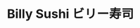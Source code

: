 ---
layout: place
title: "Billy Sushi ビリー寿司"
permalink: /minnesota/minneapolis/billy-sushi.html
stateAbbr: MN
stateName: Minnesota
cityName: Minneapolis
seo:
  name: "Billy Sushi ビリー寿司"
  type: Restaurant
  links: http://www.billysushi.net/
description: "Stylish, contemporary restaurant serving sushi specialties, plus sake & cocktails. Billy Sushi ビリー寿司 serves delicious sushi in Minneapolis, Minnesota. Try fresh Japanese dishes for a great dining experience. Available for takeout, and dinner."
place_id: ChIJnY_UZi8zs1IR_3B_nM1zE04
photos:
  - name: >-
      places/ChIJnY_UZi8zs1IR_3B_nM1zE04/photos/AeeoHcLdQkauqMYPqq4WsbaI8gcakKyX65dJBvkhX3LsH6M9Ax2feOD0V7fCXjG9YXHHYOgzauqtrVDTkYyiXpGvcW7HLIDIpM3rfv_HWTRCPCHyAozYKezqmJsqLWlnYTmzJiezE_uvYU7kKdaUXeEpJ1Bd_0biemDLh5mNaWd-W9xDujl2Up4COK1dk2ThoDq5BCAWUF4ZDC7gsn-Y2bHHPtQGdUAqb632_YVkoMF0kgRA1XPP5C2g3t25zLCDAtnrkv6h87drQKbRGGZ9ek3qMpRaDf9AaLr1KCl8Bb_M_Nhrjc0NNz7DWKXdzKSZ0AkdxW2iaeWOObS-AKlxAUMIuqwFHLZRDbIHWaSJQxJLWLQH4ELlkesuF1H903yz12JdKbz2Mthmf4BeYPbPwB2psYqVNjlhlPkYFqmw7nztitvG4pCg
    widthPx: 2885
    heightPx: 3847
    authorAttributions:
      - displayName: Dana H.
        uri: https://maps.google.com/maps/contrib/116677557096435827970
        photoUri: >-
          https://lh3.googleusercontent.com/a-/ALV-UjXH6XV4Dbrdd24VntW1vQqceZt_BYuQdTId5rO28TqBRJwlhCT4Yg=s100-p-k-no-mo
    flagContentUri: >-
      https://www.google.com/local/imagery/report/?cb_client=maps_api_places.places_api&image_key=!1e10!2sCIHM0ogKEICAgIDq64uvqQE&hl=en-US
    googleMapsUri: >-
      https://www.google.com/maps/place//data=!3m4!1e2!3m2!1sCIHM0ogKEICAgIDq64uvqQE!2e10!4m2!3m1!1s0x52b3332f66d48f9d:0x4e1373cd9c7f70ff
  - name: >-
      places/ChIJnY_UZi8zs1IR_3B_nM1zE04/photos/AeeoHcK1bIs1vlYUl0a4DJi1yrAQ0Cbdi-N0kcsfXs8jjpyAXZcxiVmi9Jgu0Q8CcfSQPaPFbxUnc0n0ixEZ_Yy-zNLU1JdNrGzkazX1LPjXcuAq9DFtmnrrELktLDNSFqeLo2uSlaq1GD2FPUUsFKFg9Kzt7_GAZ9BmGbzMj6SFLDY5nugUG6f9Ec8k64-qUtUUK_kzOugXG2g5FZFLyrvg-tJzmKZGkjtc3SPHh9w6byy2ub2kpFMDAn2DULEWKjXEZeLEFh3WxdHFfGR8Vywpv5ONon9n-mpl3u7YyQ1arxDBhQ
    widthPx: 1620
    heightPx: 1080
    authorAttributions:
      - displayName: Billy Sushi ビリー寿司
        uri: https://maps.google.com/maps/contrib/112194765727552999809
        photoUri: >-
          https://lh3.googleusercontent.com/a-/ALV-UjXGJPgkBU_iU2C-x8IJz4A-mTa1VQKVKXDciMs5q6_gmfpbMBY=s100-p-k-no-mo
    flagContentUri: >-
      https://www.google.com/local/imagery/report/?cb_client=maps_api_places.places_api&image_key=!1e10!2sAF1QipMYnKaCJhMs-eYOQnuj6d8rg9spWtNIhPSYjBEF&hl=en-US
    googleMapsUri: >-
      https://www.google.com/maps/place//data=!3m4!1e2!3m2!1sAF1QipMYnKaCJhMs-eYOQnuj6d8rg9spWtNIhPSYjBEF!2e10!4m2!3m1!1s0x52b3332f66d48f9d:0x4e1373cd9c7f70ff
  - name: >-
      places/ChIJnY_UZi8zs1IR_3B_nM1zE04/photos/AeeoHcLcUUOAGM41OYZVHA2v6RqYjx4Mq1uvBDUl8SJkYywVjsab7E91Tf0cCOCI42zQx1Lg5RB62Ph7_0s_DbooaJ7vktoX-XqYNW0QDM8TL-2GVhGc2UocWu2yKmM1Vg49cJChYgd993MeFc9UdP-6qLp7_9__Qr6RrIH8-oE-Ww2nfD_27V0JCOJR2MHSMqKbc9weK8RAy-8GivyfiNpSV6fQaMIBAA1GDBV9WNYo6ivxdlsh7J3qFV2-2vog9gne9pBzh57iQpTh9QlZyPx7q0q1RYuLV-vxl4Dz1Q-o25LD91wAbTEoPLr1HYILfquj_IdGm8BpKtk5EnVbiyn5BPSw2KX5MM0JXhaGQAN6H2m9FGRPBjJy0c4oMtgJMV4xm5YzjrApLwMSAUTMtP2vmy70RulvHJ4w_9ZztN935yHSeg
    widthPx: 1169
    heightPx: 637
    authorAttributions:
      - displayName: Kristy
        uri: https://maps.google.com/maps/contrib/101161640244714343673
        photoUri: >-
          https://lh3.googleusercontent.com/a/ACg8ocJ3bnyngK5Hy3ONwxl9oKeSEs_E0t0WwwfZo1i_D4rMcvbfHqQ=s100-p-k-no-mo
    flagContentUri: >-
      https://www.google.com/local/imagery/report/?cb_client=maps_api_places.places_api&image_key=!1e10!2sCIHM0ogKEICAgMDQ9aDvOw&hl=en-US
    googleMapsUri: >-
      https://www.google.com/maps/place//data=!3m4!1e2!3m2!1sCIHM0ogKEICAgMDQ9aDvOw!2e10!4m2!3m1!1s0x52b3332f66d48f9d:0x4e1373cd9c7f70ff
  - name: >-
      places/ChIJnY_UZi8zs1IR_3B_nM1zE04/photos/AeeoHcIkS8ke6R1a9vo5W6ZoU5bAUm3tAPjG_yJyBZtA_LKIGKCZh7VsGIwlOPU6umkNQZHyITWU-uwIXGynBmqkVmk_BWUX1KwlVh8yw5rDoCCm8QtwB7dVtZdtETatdP0G7gFJhXB6w7AcsKqqe6QkqPRiimuMnTnLD-ZiT5MhIWJJyyhBgVjp8EOpaDDuztJ1Wtss93yPwEBUNWyNILRlCzvtOLax-0yUSdKJBdJxR0RSukMrDPmPzIufb4_7AdrDIMLBbY3_A4sxrUrLGcS6jQeEpiA3m7q5jU9H08Sl11DjwnmXNatfxQmfO3fKqj0gZaycUtlyeg0sVoPR2IM7iUQ2mw1I6S9fgN77TFTmz_WTu1vxzB1Z6ku2mea3jI1J27pjeXau7R5stK3Fwvku_F1hu56KaBc0d8eE8tQi-xOUkg
    widthPx: 4032
    heightPx: 3024
    authorAttributions:
      - displayName: Mya Schmitz
        uri: https://maps.google.com/maps/contrib/101878961351300398392
        photoUri: >-
          https://lh3.googleusercontent.com/a-/ALV-UjUCUZLTXkJJs20HdLtu_zFOpRa1LlsPzNKG8wmKmUBLlvcmG5yJ0w=s100-p-k-no-mo
    flagContentUri: >-
      https://www.google.com/local/imagery/report/?cb_client=maps_api_places.places_api&image_key=!1e10!2sCIHM0ogKEICAgICrlZ3vAQ&hl=en-US
    googleMapsUri: >-
      https://www.google.com/maps/place//data=!3m4!1e2!3m2!1sCIHM0ogKEICAgICrlZ3vAQ!2e10!4m2!3m1!1s0x52b3332f66d48f9d:0x4e1373cd9c7f70ff
  - name: >-
      places/ChIJnY_UZi8zs1IR_3B_nM1zE04/photos/AeeoHcJpfCyK-9lABTkrJZL_OwY6WgWZI_NizQ1jBGSvc2myFqYymPJU2QhBwM-4YJJG61efopmma1zpecwZ9CWw_sOqo0O5_TU86FNkiyV76u5QLLpngKaZJ6LioM2SxGK84JUn2VM6kmJIJkKAncP1VYS_210n6CW6aEWP-yS10DruvVR_UfZ1rHYAz8QMOwxI2h9OPnT5jKFH7PskELsb5-XLXzjixXx8NodY3kcdsyDGEOIIeQXjkdt76TUhoxwj3nhGfFyX6Dx-8w6D1k5bhuaxW2k71lWvR1Le7RVyri_y8oSOsOvlktGGwjy0c-tXj9dEpeH0y-iEupXR_LoSkHtw1fczbNYQFAo5miOM3Cwjq0TsKdFl3WAv_8UHjtGr5x95xDjAlYCSz5nOlZHNKcpcYAOL3f7da-rxuORhCzK0Pg
    widthPx: 4000
    heightPx: 2252
    authorAttributions:
      - displayName: Eleanor Bacso
        uri: https://maps.google.com/maps/contrib/108231930382844270551
        photoUri: >-
          https://lh3.googleusercontent.com/a-/ALV-UjV1S7a87PTZYdY3Uo6VCEjOfZuYUlsVWILmu0Qc-bx0wiAQE5hP=s100-p-k-no-mo
    flagContentUri: >-
      https://www.google.com/local/imagery/report/?cb_client=maps_api_places.places_api&image_key=!1e10!2sCIHM0ogKEICAgICj4pOxcQ&hl=en-US
    googleMapsUri: >-
      https://www.google.com/maps/place//data=!3m4!1e2!3m2!1sCIHM0ogKEICAgICj4pOxcQ!2e10!4m2!3m1!1s0x52b3332f66d48f9d:0x4e1373cd9c7f70ff
  - name: >-
      places/ChIJnY_UZi8zs1IR_3B_nM1zE04/photos/AeeoHcJFQVifOI8Zqg4Axm9KnyM4_6IkIKrheL7RK-b7y6LFjqMpV_IrQDNg0cpHsbIxIOCit5UpkR28qnKK4Fv2VsUrKHrkw_305x3Z4JyCZqY2gkVoJ6rqsofUhlzAKqgTZLmbs7JgE81ci43IGS-uNm6hKoseC-wohToR6EbzESGbzef2xyoy0oJ1bctdDvogAgd7ywI924OsMv19vMMIf4nJavEnWi2dhgSpRjxrvwmTK8MphF8fhLZUTX_OrI7M8w-VM9FSfNV0MXkC5ycqETuConaNCI3QTm4YrWGIkN9e1g
    widthPx: 1620
    heightPx: 1080
    authorAttributions:
      - displayName: Billy Sushi ビリー寿司
        uri: https://maps.google.com/maps/contrib/112194765727552999809
        photoUri: >-
          https://lh3.googleusercontent.com/a-/ALV-UjXGJPgkBU_iU2C-x8IJz4A-mTa1VQKVKXDciMs5q6_gmfpbMBY=s100-p-k-no-mo
    flagContentUri: >-
      https://www.google.com/local/imagery/report/?cb_client=maps_api_places.places_api&image_key=!1e10!2sAF1QipOqKhD4myQy2pi4VJ6AUtULgRILOo_Hj0axT668&hl=en-US
    googleMapsUri: >-
      https://www.google.com/maps/place//data=!3m4!1e2!3m2!1sAF1QipOqKhD4myQy2pi4VJ6AUtULgRILOo_Hj0axT668!2e10!4m2!3m1!1s0x52b3332f66d48f9d:0x4e1373cd9c7f70ff
  - name: >-
      places/ChIJnY_UZi8zs1IR_3B_nM1zE04/photos/AeeoHcLyeHTlFFfTvoM6aF_uKE27rxfZlFH7X8x3htOp8H1wNwC02E-c60p3Q7f4Q3nxMPOywI60tt0RX9DqqgsxVFt4L_gFVnrSPIQ4vi4MdazaDoiNLXlhP9X2qo-QXtJNzYHh3AOJSVrrEQDZV7BfR34BxcgraZ2ofS67b0KdXnRBsRUKlYFfOMDscYv1pRp1qVcBVtBgtQwekBoZ7avKFVSt8J-np1P4HtqLEydSzuYko_00MBAqKCIwhpT2oTnMobQfYmahJkvTDEqmJktg8dzTZybI2iAF6Tqvdx6QU8oH0RyWX1CTzpiPgMsPQvZP3qTtfmM0zUNmEV5tnt8qfo15CN0z4TKUdXdPVbykCdEGJarhSP-e1ScWXzStNJGVkQAAtxjf0K22ya9xMhV4Gu5Z7y9Uxk11V3dW1eML5DdzBaks
    widthPx: 4032
    heightPx: 2268
    authorAttributions:
      - displayName: Chinghao Tseng
        uri: https://maps.google.com/maps/contrib/100515392929923727052
        photoUri: >-
          https://lh3.googleusercontent.com/a-/ALV-UjU3gciO90epu0_gwmblU7Es3e8aMK4FV2QzePK8p0_xLO-4x0ZR7A=s100-p-k-no-mo
    flagContentUri: >-
      https://www.google.com/local/imagery/report/?cb_client=maps_api_places.places_api&image_key=!1e10!2sCIHM0ogKEICAgICHuo6NiwE&hl=en-US
    googleMapsUri: >-
      https://www.google.com/maps/place//data=!3m4!1e2!3m2!1sCIHM0ogKEICAgICHuo6NiwE!2e10!4m2!3m1!1s0x52b3332f66d48f9d:0x4e1373cd9c7f70ff
  - name: >-
      places/ChIJnY_UZi8zs1IR_3B_nM1zE04/photos/AeeoHcJgIa2n-Vn4kKosV7N0rc66vRrGkubnyxL6ZcvXKdUnvwZMAKIiXdnSG7-jTGGN_ynlFPhVRPtYjVUqXAuzbEbTud5IYb8Km8pzXWKn6fD-MEwk7Wjb4Occ3t6eRSATBY-fMIE8A57Q8KrhTq7x_kXGD99THFt-knPTQmwOe360ankq1aBdNm0fOD8KHjuRdLyjdk1XcFJ20rS2MtTgkXzyFugFGWS7ECdxzs864xlNWkZpuXfk9cDKd0ehJ-XrhCY-4hHSPFBcg0ZShrSdZnMd76g4rg7v_aTBggA4dqU3rfAC1YISRv-BqlbAvMERRRc17TWSlu9gVmEhwilvVAHxI7xt7hBlQsBUtU6dr9V_ENdeO16DHLrvR0H6SAbhT3uw8vNYykFTnd5ZPd_xntvHOY6AO78cyptOWQWIct7mZQ
    widthPx: 3024
    heightPx: 4032
    authorAttributions:
      - displayName: Andi Shahu
        uri: https://maps.google.com/maps/contrib/111356007955115260163
        photoUri: >-
          https://lh3.googleusercontent.com/a-/ALV-UjV4674qeWw0--sMwno9tzqQ6PpQd7sdafOvf7kuyzJGAeHa1A0r=s100-p-k-no-mo
    flagContentUri: >-
      https://www.google.com/local/imagery/report/?cb_client=maps_api_places.places_api&image_key=!1e10!2sCIHM0ogKEICAgIC7-cbeAQ&hl=en-US
    googleMapsUri: >-
      https://www.google.com/maps/place//data=!3m4!1e2!3m2!1sCIHM0ogKEICAgIC7-cbeAQ!2e10!4m2!3m1!1s0x52b3332f66d48f9d:0x4e1373cd9c7f70ff
  - name: >-
      places/ChIJnY_UZi8zs1IR_3B_nM1zE04/photos/AeeoHcL4TqfMbT5iKxRjs5ihRjtQFmIGFIbyhr4TkvGi4OHm0bxsvJoBix6hP-Q3z1FvXlEJOalPVXQTOxd9MQGGXktkMmdBsxJ_WrMQsG--KuafMpGBDVT9orUGkZ6vQ_n9_NU7JrJJCiZGDtCPaN_w55mQVc550BhlwWH8iWN2zJKHrrbOvApN8Fvs-hx5nuw6GcwaujfuMxmQmS84DKg6iSVbohVfxBoeMMgAtlVZlxPd9mDbyMwHL2xljpIbMd37MhIGY6ihZXZm8BMxlHS9kpKknXJL5MByAtsKJ1mgeBPU2ipZM8Do8DD6I1EVJEwIQAxc1QfzuDrZOX8wKdLEDEZoZr0wuSHfDpj0vln18-V-tqDR1G989HQIe4_FQ2qAcHvqxqh7exWFmvU5NZlvfB0RX_I1EtNFmCDPRfofs6NyOw
    widthPx: 3000
    heightPx: 3000
    authorAttributions:
      - displayName: Chase Nelson
        uri: https://maps.google.com/maps/contrib/115640749244801394506
        photoUri: >-
          https://lh3.googleusercontent.com/a-/ALV-UjW7u-STM9VkyJb55yIfNRLZBsYcGe3ZyGOGjjzYcpDb0QHUHJk_jg=s100-p-k-no-mo
    flagContentUri: >-
      https://www.google.com/local/imagery/report/?cb_client=maps_api_places.places_api&image_key=!1e10!2sCIHM0ogKEICAgIDf4t-tCg&hl=en-US
    googleMapsUri: >-
      https://www.google.com/maps/place//data=!3m4!1e2!3m2!1sCIHM0ogKEICAgIDf4t-tCg!2e10!4m2!3m1!1s0x52b3332f66d48f9d:0x4e1373cd9c7f70ff
  - name: >-
      places/ChIJnY_UZi8zs1IR_3B_nM1zE04/photos/AeeoHcLOKu67uNe3FE762mT9RSHSCpR09wI7Zgpd8NECUclTDZ08XzdNIC5a5Rwa24oozYQA0uniKLdu4vTAre3JhUqjXsKo28iN92eD8CC_7D8cAluVBMKCwewhoneBQ7p8FaJbKj4UjE-YWS8G8kUwpnUXgOLHNlwAOzEwFIkmI_Y8CQJG569Xii8MTDbwrdGZkOSm1Bf3gDmCVO6ykASFajQOhRe0je--Y4-1z3PPNJJlqneFLHkjw_3erbwRtBCurbzwDwrVZiFyf9MT-P0Nojfo6eBg3-9yzYYm3i3-IfE-8dc9PPSBBwHNFl9vLW0UAtJIEC2sqOpxdLlxZOqyAD2lKKvvJlIbTkbObiTe1-1zaE8BzzD2C_6Mx4XGQDJy3hBq_O4h4BRlHmYEoGJarlIIczENhqToK0NaAlwF0V8
    widthPx: 2491
    heightPx: 3322
    authorAttributions:
      - displayName: Bibi Gefre
        uri: https://maps.google.com/maps/contrib/100872070347673096066
        photoUri: >-
          https://lh3.googleusercontent.com/a-/ALV-UjWwPLaMkbHOBhK5psZmoFDGZMiEM3Mr8C-PR1kl3bvcmifS-L9B=s100-p-k-no-mo
    flagContentUri: >-
      https://www.google.com/local/imagery/report/?cb_client=maps_api_places.places_api&image_key=!1e10!2sCIHM0ogKEICAgIDOv561UQ&hl=en-US
    googleMapsUri: >-
      https://www.google.com/maps/place//data=!3m4!1e2!3m2!1sCIHM0ogKEICAgIDOv561UQ!2e10!4m2!3m1!1s0x52b3332f66d48f9d:0x4e1373cd9c7f70ff
address: 116 N 1st Ave, Minneapolis, MN 55401, USA
street: 116 N 1st Ave
city: Minneapolis
state: MN
zip: '55401'
country: USA
neighborhood: Central Minneapolis
latitude: '44.984144'
longitude: '-93.268780'
accessibility_options:
  wheelchairAccessibleEntrance: true
  wheelchairAccessibleRestroom: true
  wheelchairAccessibleSeating: true
business_status: OPERATIONAL
name: Billy Sushi ビリー寿司
google_maps_links:
  directionsUri: >-
    https://www.google.com/maps/dir//''/data=!4m7!4m6!1m1!4e2!1m2!1m1!1s0x52b3332f66d48f9d:0x4e1373cd9c7f70ff!3e0
  placeUri: https://maps.google.com/?cid=5625967686446969087
  writeAReviewUri: >-
    https://www.google.com/maps/place//data=!4m3!3m2!1s0x52b3332f66d48f9d:0x4e1373cd9c7f70ff!12e1
  reviewsUri: >-
    https://www.google.com/maps/place//data=!4m4!3m3!1s0x52b3332f66d48f9d:0x4e1373cd9c7f70ff!9m1!1b1
  photosUri: >-
    https://www.google.com/maps/place//data=!4m3!3m2!1s0x52b3332f66d48f9d:0x4e1373cd9c7f70ff!10e5
primary_type: Sushi Restaurant
opening_hours:
  regular: null
  current: null
secondary_opening_hours:
  regular:
    weekdayDescriptions: null
    type: null
  current:
    weekdayDescriptions: null
    type: null
phone: (612) 886-1783
price_level: PRICE_LEVEL_EXPENSIVE
price_range: $50 &ndash; $100
rating: '4.5'
rating_count: 0
website: http://www.billysushi.net/
reviews:
  - name: >-
      places/ChIJnY_UZi8zs1IR_3B_nM1zE04/reviews/ChZDSUhNMG9nS0VJQ0FnTUR3b3NuZWNBEAE
    relativePublishTimeDescription: 2 weeks ago
    rating: 5
    text:
      text: >-
        This was our first time dining at Billy’s Sushi, and it certainly won’t
        be our last. From the moment we walked in, we were impressed by the
        inviting atmosphere—modern yet comfortable, with a lively energy that
        made for a great dining experience.


        The service was outstanding. Our server took the time to walk us through
        the menu, offering thoughtful recommendations and ensuring we had
        everything we needed. It’s always a pleasure when a restaurant staff is
        not only knowledgeable but also genuinely enthusiastic about the food
        they serve.


        Speaking of food—every dish was beautifully presented and packed with
        flavor. The sushi was fresh, expertly prepared, and had just the right
        balance of textures and flavors. Whether you’re a sushi connoisseur or
        just dipping your toes into the world of raw fish, there’s something
        here for everyone.


        One small request—please consider adding blue cheese-stuffed olives for
        martinis. That little touch would be the cherry on top, and I’d be back
        even sooner!


        Overall, Billy Sushi delivers on atmosphere, service, and top-quality
        sushi. Highly recommend!
      languageCode: en
    originalText:
      text: >-
        This was our first time dining at Billy’s Sushi, and it certainly won’t
        be our last. From the moment we walked in, we were impressed by the
        inviting atmosphere—modern yet comfortable, with a lively energy that
        made for a great dining experience.


        The service was outstanding. Our server took the time to walk us through
        the menu, offering thoughtful recommendations and ensuring we had
        everything we needed. It’s always a pleasure when a restaurant staff is
        not only knowledgeable but also genuinely enthusiastic about the food
        they serve.


        Speaking of food—every dish was beautifully presented and packed with
        flavor. The sushi was fresh, expertly prepared, and had just the right
        balance of textures and flavors. Whether you’re a sushi connoisseur or
        just dipping your toes into the world of raw fish, there’s something
        here for everyone.


        One small request—please consider adding blue cheese-stuffed olives for
        martinis. That little touch would be the cherry on top, and I’d be back
        even sooner!


        Overall, Billy Sushi delivers on atmosphere, service, and top-quality
        sushi. Highly recommend!
      languageCode: en
    authorAttribution:
      displayName: Tara Welch
      uri: https://www.google.com/maps/contrib/110958366692784029542/reviews
      photoUri: >-
        https://lh3.googleusercontent.com/a-/ALV-UjUxpC7ci8tTZCinjjEdMjxzCKDKLfdBF5jGfc_-uznAysIXk1iD6Q=s128-c0x00000000-cc-rp-mo-ba3
    publishTime: '2025-03-25T11:28:18.836824Z'
    flagContentUri: >-
      https://www.google.com/local/review/rap/report?postId=ChZDSUhNMG9nS0VJQ0FnTUR3b3NuZWNBEAE&d=17924085&t=1
    googleMapsUri: >-
      https://www.google.com/maps/reviews/data=!4m6!14m5!1m4!2m3!1sChZDSUhNMG9nS0VJQ0FnTUR3b3NuZWNBEAE!2m1!1s0x52b3332f66d48f9d:0x4e1373cd9c7f70ff
  - name: >-
      places/ChIJnY_UZi8zs1IR_3B_nM1zE04/reviews/ChdDSUhNMG9nS0VJQ0FnTURRbXZUSC1RRRAB
    relativePublishTimeDescription: a month ago
    rating: 5
    text:
      text: >-
        Billy Sushi definitely lived up to the hype. I’m not usually a sushi
        person because I don’t think the value is worth it, but for once in my
        American life I found a sushi spot that is worth going back to again and
        again. The experience here was remarkable. I loved the presentation and
        color of the sushi. Each roll had its own distinct flavor that left me
        craving more. Our waiter Ryan was so friendly and attentive which makes
        a huge difference in customer perception. And lastly, Ryan comped us 2
        sakes and my beer because it was my birthday. It’s the details and acts
        like that, that make you wanting to come back. We were also able to pair
        our dinner with their basement lounge, which made the night even more
        special. Thank you Billy Sushi!
      languageCode: en
    originalText:
      text: >-
        Billy Sushi definitely lived up to the hype. I’m not usually a sushi
        person because I don’t think the value is worth it, but for once in my
        American life I found a sushi spot that is worth going back to again and
        again. The experience here was remarkable. I loved the presentation and
        color of the sushi. Each roll had its own distinct flavor that left me
        craving more. Our waiter Ryan was so friendly and attentive which makes
        a huge difference in customer perception. And lastly, Ryan comped us 2
        sakes and my beer because it was my birthday. It’s the details and acts
        like that, that make you wanting to come back. We were also able to pair
        our dinner with their basement lounge, which made the night even more
        special. Thank you Billy Sushi!
      languageCode: en
    authorAttribution:
      displayName: Taylor Banh
      uri: https://www.google.com/maps/contrib/107825376802978803589/reviews
      photoUri: >-
        https://lh3.googleusercontent.com/a-/ALV-UjVVyDAjduVHoWRFugod4iAJK2YM5z86BgNBIwwi2J3CZTT3tkzw=s128-c0x00000000-cc-rp-mo-ba3
    publishTime: '2025-03-10T13:52:34.453230Z'
    flagContentUri: >-
      https://www.google.com/local/review/rap/report?postId=ChdDSUhNMG9nS0VJQ0FnTURRbXZUSC1RRRAB&d=17924085&t=1
    googleMapsUri: >-
      https://www.google.com/maps/reviews/data=!4m6!14m5!1m4!2m3!1sChdDSUhNMG9nS0VJQ0FnTURRbXZUSC1RRRAB!2m1!1s0x52b3332f66d48f9d:0x4e1373cd9c7f70ff
  - name: >-
      places/ChIJnY_UZi8zs1IR_3B_nM1zE04/reviews/ChZDSUhNMG9nS0VJQ0FnTURBajc3cFZ3EAE
    relativePublishTimeDescription: 2 months ago
    rating: 5
    text:
      text: >-
        Great sushi place! The spring rolls were amazing. Could eat those all
        day long. Bluefin tuna is a must. Our waitress was amazing and so
        helpful. All her recommendations were spot on, she really made our
        experience even better. Even gave me a birthday shot of sake! We sat in
        the bar area and I actually really enjoyed that, it felt a little more
        “private” but the whole restaurant has a great vibe.
      languageCode: en
    originalText:
      text: >-
        Great sushi place! The spring rolls were amazing. Could eat those all
        day long. Bluefin tuna is a must. Our waitress was amazing and so
        helpful. All her recommendations were spot on, she really made our
        experience even better. Even gave me a birthday shot of sake! We sat in
        the bar area and I actually really enjoyed that, it felt a little more
        “private” but the whole restaurant has a great vibe.
      languageCode: en
    authorAttribution:
      displayName: Stefanie Jones
      uri: https://www.google.com/maps/contrib/114889640477610515512/reviews
      photoUri: >-
        https://lh3.googleusercontent.com/a-/ALV-UjWvr4mXiMcVYXkn6saAR98psX0k3M6LRoDOLoGFr5rqoMA4ZNUe=s128-c0x00000000-cc-rp-mo-ba4
    publishTime: '2025-02-12T17:04:40.117380Z'
    flagContentUri: >-
      https://www.google.com/local/review/rap/report?postId=ChZDSUhNMG9nS0VJQ0FnTURBajc3cFZ3EAE&d=17924085&t=1
    googleMapsUri: >-
      https://www.google.com/maps/reviews/data=!4m6!14m5!1m4!2m3!1sChZDSUhNMG9nS0VJQ0FnTURBajc3cFZ3EAE!2m1!1s0x52b3332f66d48f9d:0x4e1373cd9c7f70ff
  - name: >-
      places/ChIJnY_UZi8zs1IR_3B_nM1zE04/reviews/ChZDSUhNMG9nS0VJQ0FnTURnNHI2N2FREAE
    relativePublishTimeDescription: a month ago
    rating: 5
    text:
      text: >-
        Great experience! We were sat right away when we arrived and greeted by
        the server very quickly. Our server was on point with when she stopped
        by for ordering drinks, apps, then other food. We order the Salmon
        Carpaccio, gyoza, yellowtail & fatty tuna nigiri, George Clooney & B.A.D
        & Boujee. Favorites were the salmon carpaccio and funny tuna nigiri.
        Fish was a very impressive quality and tasted great being in Minnesota!
        Price point was a little spendy but I thought it was worth it given the
        high quality or service and well done food. Major plus is the menus had
        photos of the food!
      languageCode: en
    originalText:
      text: >-
        Great experience! We were sat right away when we arrived and greeted by
        the server very quickly. Our server was on point with when she stopped
        by for ordering drinks, apps, then other food. We order the Salmon
        Carpaccio, gyoza, yellowtail & fatty tuna nigiri, George Clooney & B.A.D
        & Boujee. Favorites were the salmon carpaccio and funny tuna nigiri.
        Fish was a very impressive quality and tasted great being in Minnesota!
        Price point was a little spendy but I thought it was worth it given the
        high quality or service and well done food. Major plus is the menus had
        photos of the food!
      languageCode: en
    authorAttribution:
      displayName: Lexie Sherrick
      uri: https://www.google.com/maps/contrib/104074247213690288469/reviews
      photoUri: >-
        https://lh3.googleusercontent.com/a-/ALV-UjXN-KBQuFM5bchDZJ7-zL9qglMDqwfIrCvtxyZQiaB1m1tsC-c=s128-c0x00000000-cc-rp-mo-ba3
    publishTime: '2025-02-23T14:45:18.767266Z'
    flagContentUri: >-
      https://www.google.com/local/review/rap/report?postId=ChZDSUhNMG9nS0VJQ0FnTURnNHI2N2FREAE&d=17924085&t=1
    googleMapsUri: >-
      https://www.google.com/maps/reviews/data=!4m6!14m5!1m4!2m3!1sChZDSUhNMG9nS0VJQ0FnTURnNHI2N2FREAE!2m1!1s0x52b3332f66d48f9d:0x4e1373cd9c7f70ff
  - name: >-
      places/ChIJnY_UZi8zs1IR_3B_nM1zE04/reviews/ChdDSUhNMG9nS0VJQ0FnTURROWFEbnBRRRAB
    relativePublishTimeDescription: a month ago
    rating: 4
    text:
      text: >-
        Solid 4/5! The sushi rolls were the highlight of the night for us. My
        partner and I had reserved a table on a Monday night. Sashimi was so
        fresh and melted in our mouths! Wasn’t a big fan of the beef udon. It
        lacked flavor and unami. The beef was tough and it didn’t work with the
        dish. I would skip the udon if you can. Service was good, it could’ve
        been better but we really loved the vibes & music! We’ll be back to try
        more food :)
      languageCode: en
    originalText:
      text: >-
        Solid 4/5! The sushi rolls were the highlight of the night for us. My
        partner and I had reserved a table on a Monday night. Sashimi was so
        fresh and melted in our mouths! Wasn’t a big fan of the beef udon. It
        lacked flavor and unami. The beef was tough and it didn’t work with the
        dish. I would skip the udon if you can. Service was good, it could’ve
        been better but we really loved the vibes & music! We’ll be back to try
        more food :)
      languageCode: en
    authorAttribution:
      displayName: Kristy
      uri: https://www.google.com/maps/contrib/101161640244714343673/reviews
      photoUri: >-
        https://lh3.googleusercontent.com/a/ACg8ocKtfcUefmL187ZZi3hYf6Ui1HOOFR3Ew4XwyyZjVEsUI6YL5dM=s128-c0x00000000-cc-rp-mo
    publishTime: '2025-03-12T20:49:25.750339Z'
    flagContentUri: >-
      https://www.google.com/local/review/rap/report?postId=ChdDSUhNMG9nS0VJQ0FnTURROWFEbnBRRRAB&d=17924085&t=1
    googleMapsUri: >-
      https://www.google.com/maps/reviews/data=!4m6!14m5!1m4!2m3!1sChdDSUhNMG9nS0VJQ0FnTURROWFEbnBRRRAB!2m1!1s0x52b3332f66d48f9d:0x4e1373cd9c7f70ff
parking_options:
  paidStreetParking: true
  valetParking: false
payment_options:
  acceptsCreditCards: true
  acceptsDebitCards: true
  acceptsCashOnly: false
allow_dogs: null
curbside_pickup: null
delivery: false
dine_in: true
good_for_children: false
good_for_groups: true
good_for_sports: false
live_music: false
menu_for_children: false
outdoor_seating: false
reservable: true
restroom: true
serves_beer: true
serves_breakfast: false
serves_brunch: false
serves_cocktails: true
serves_coffee: false
serves_dinner: true
serves_dessert: true
serves_lunch: null
serves_vegetarian_food: true
serves_wine: true
takeout: true
update_category: essentials
summary: >-
  Stylish, contemporary restaurant serving sushi specialties, plus sake &
  cocktails.

---